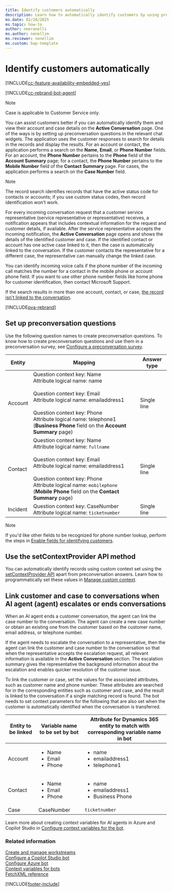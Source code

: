 ```yaml
---
title: Identify customers automatically
description: Learn how to automatically identify customers by using preconversation responses in Omnichannel for Customer Service.
ms.date: 02/20/2025
ms.topic: how-to
author: neeranelli
ms.author: nenellim
ms.reviewer: nenellim
ms.custom: bap-template
---
```


# Identify customers automatically

[!INCLUDE[cc-feature-availability-embedded-yes](../../includes/cc-feature-availability-embedded-yes.md)]

[!INCLUDE[cc-rebrand-bot-agent](../../includes/cc-rebrand-bot-agent.md)]


> [!NOTE]
> Case is applicable to Customer Service only.

You can assist customers better if you can automatically identify them and view their account and case details on the **Active Conversation** page. One of the ways is by setting up preconversation questions in the relevant chat widgets. The application uses the customer responses to search for details in the records and display the results. For an account or contact, the application performs a search on the **Name**, **Email**, or **Phone Number** fields. For an account, the **Phone Number** pertains to the **Phone** field of the **Account Summary** page; for a contact, the **Phone Number** pertains to the **Mobile Number** field of the **Contact Summary** page. For cases, the application performs a search on the **Case Number** field.

> [!NOTE]
> The record search identifies records that have the active status code for contacts or accounts; if you use custom status codes, then record identification won't work.

For every incoming conversation request that a customer service representative (service representative or representative) receives, a notification appears that includes contextual information for the request and customer details, if available. After the service representative accepts the incoming notification, the **Active Conversation** page opens and shows the details of the identified customer and case. If the identified contact or account has one active case linked to it, then the case is automatically linked to the conversation. If the customer contacts the representative for a different case, the representative can manually change the linked case.

You can identify incoming voice calls if the phone number of the incoming call matches the number for a contact in the mobile phone or account phone field. If you want to use other phone number fields like home phone for customer identification, then contact Microsoft Support.

If the search results in more than one account, contact, or case, [the record isn't linked to the conversation](../use/oc-view-customer-summary-incoming-conversation-request.md).

[!INCLUDE[pva-rebrand](../../includes/cc-pva-rebrand.md)]

## Set up preconversation questions

Use the following question names to create preconversation questions. To know how to create preconversation questions and use them in a preconversation survey, see [Configure a preconversation survey](configure-pre-chat-survey.md).

| Entity   |     Mapping    | Answer type |
|---------|----------------|-------------|
| Account |	Question context key: Name <br> Attribute logical name: name <br><br> Question context key: Email <br> Attribute logical name: emailaddress1 <br><br> Question context key: Phone <br> Attribute logical name: telephone1 (**Business Phone** field on the **Account Summary** page) | Single line |
| Contact | Question context key: Name <br> Attribute logical name: `fullname` <br><br> Question context key: Email <br> Attribute logical name: emailaddress1 <br><br> Question context key: Phone <br> Attribute logical name: `mobilephone` (**Mobile Phone** field on the **Contact Summary** page) |Single line |
| Incident | Question context key: CaseNumber <br> Attribute logical name: `ticketnumber` |Single line |

> [!Note]
> If you'd like other fields to be recognized for phone number lookup, perform the steps in [Enable fields for identifying customers](/dynamics365/contact-center/extend/enable-fields-identify-customers).

## Use the setContextProvider API method

You can automatically identify records using custom context set using the [setContextProvider API](../develop/reference/methods/setContextProvider.md) apart from preconversation answers. Learn how to programmatically set these values in [Manage custom context](../develop/send-context-starting-chat.md).

## Link customer and case to conversations when AI agent (agent) escalates or ends conversations

When an AI agent ends a customer conversation, the agent can link the case number to the conversation. The agent can create a new case number or obtain an existing one from the customer based on the customer name, email address, or telephone number.

If the agent needs to escalate the conversation to a representative, then the agent can link the customer and case number to the conversation so that when the representative accepts the escalation request, all relevant information is available in the **Active Conversation** section. The escalation summary gives the representative the background information about the escalation and enables quicker resolution of the customer issue.

To link the customer or case, set the values for the associated attributes, such as customer name and phone number. These attributes are searched for in the corresponding entities such as customer and case, and the result is linked to the conversation if a single matching record is found. The bot needs to set context parameters for the following that are also set when the customer is automatically identified when the conversation is transferred.

| Entity to be linked | Variable name to be set by bot | Attribute for Dynamics 365 entity to match with corresponding variable name in bot |
|------------|----------------|----------------------|
|Account|<ul><li> Name</li><li> Email </li><li> Phone</li></ul> |<ul><li> name</li><li>emailaddress1</li><li>telephone1</li></ul> |
|Contact|<ul><li> Name</li><li> Email </li><li> Phone</li></ul>|<ul><li> name</li><li>emailaddress1</li><li>Business Phone</li></ul>|
|Case|CaseNumber|`ticketnumber`|

Learn more about creating context variables for AI agents in Azure and Copilot Studio in [Configure context variables for the bot](context-variables-for-bot.md#configure-context-variables-for-agents).


### Related information

[Create and manage workstreams](create-workstreams.md)  
[Configure a Copilot Studio bot](configure-bot-virtual-agent.md)  
[Configure Azure bot](configure-bot-azure.md)  
[Context variables for bots](context-variables-for-bot.md)  
[FetchXML reference](/power-apps/developer/data-platform/fetchxml/reference)

[!INCLUDE[footer-include](../../includes/footer-banner.md)]
